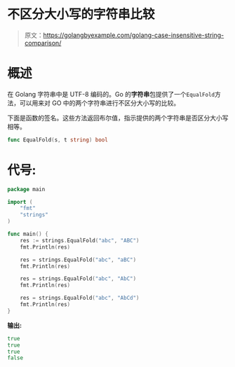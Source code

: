 # 不区分大小写的字符串比较

> 原文：<https://golangbyexample.com/golang-case-insensitive-string-comparison/>

# **概述**

在 Golang 字符串中是 UTF-8 编码的。Go 的**字符串**包提供了一个`EqualFold`方法，可以用来对 GO 中的两个字符串进行不区分大小写的比较。

下面是函数的签名。这些方法返回布尔值，指示提供的两个字符串是否区分大小写相等。

```go
func EqualFold(s, t string) bool
```

# **代号:**

```go
package main

import (
    "fmt"
    "strings"
)

func main() {
    res := strings.EqualFold("abc", "ABC")
    fmt.Println(res)

    res = strings.EqualFold("abc", "aBC")
    fmt.Println(res)

    res = strings.EqualFold("abc", "AbC")
    fmt.Println(res)

    res = strings.EqualFold("abc", "AbCd")
    fmt.Println(res)
}
```

**输出:**

```go
true
true
true
false
```